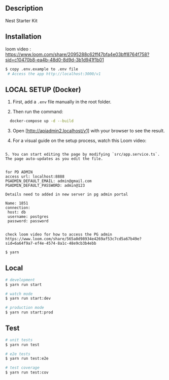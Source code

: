 

## Description
Nest Starter Kit
## Installation

loom video : https://www.loom.com/share/2095288c62ff47bfa4e03bff8764f758?sid=c10470b8-ea4b-48d0-8d9d-3b1d941f1b01
```bash
$ copy .env.example to .env file
 # Access the app http://localhost:3000/v1
```

## LOCAL SETUP (Docker)

  1. First, add a `.env` file manually in the root folder.

  2. Then run the command:
  ```bash
    docker-compose up -d --build
  ```
  3. Open [http://apiadmin2.localhost/v1] with your browser to see the result.

  4. For a visual guide on the setup process, watch this Loom video:
   ```https://www.loom.com/share/989df5f45efd4c1c9e5266c1c301411f?sid=ef9ee336-99fd-42e8-b772-1e5e91f95f72

  5. You can start editing the page by modifying `src/app.service.ts`. The page auto-updates as you edit the file.


  for PD ADMIN
  access url: localhost:8888
  PGADMIN_DEFAULT_EMAIL: admin@gmail.com
  PGADMIN_DEFAULT_PASSWORD: admin@123

 Details need to added in new server in pg admin portal 

  Name: 1851
  connection:
    host: db
    username: postgres
    password: password


  check loom video for how to access the PG admin  https://www.loom.com/share/565a0d98934e4269af53c7cd5a67b49e?sid=6a64f9a7-ef4e-4574-8a1c-48e9cb3b4ebb

```
```bash
$ yarn
```
## Local
```bash
# development
$ yarn run start

# watch mode
$ yarn run start:dev

# production mode
$ yarn run start:prod
```

## Test

```bash
# unit tests
$ yarn run test

# e2e tests
$ yarn run test:e2e

# test coverage
$ yarn run test:cov
```

